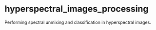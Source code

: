 # hyperspectral_images_processing
Performing spectral unmixing and classification in hyperspectral images.
